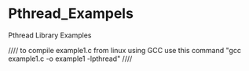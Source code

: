 Pthread_Exampels
================

Pthread Library Examples

//// to compile example1.c from linux using GCC use this command "gcc example1.c -o example1 -lpthread" //// 


